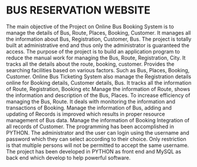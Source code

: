 # BUS RESERVATION WEBSITE
The main objective of the Project on Online Bus Booking System is to manage the details of Bus, Route, Places, Booking, Customer. It manages all the information about Bus, Registration, Customer, Bus. The project is totally built at administrative end and thus only the administrator is guaranteed the access. The purpose of the project is to build an application program to reduce the manual work for managing the Bus, Route, Registration, City. It tracks all the details about the route, booking, customer. Provides the searching facilities based on various factors. Such as Bus, Places, Booking, Customer. Online Bus Ticketing System also manage the Registration details online for Booking details, Customer details, Bus. It tracks all the information of Route, Registration, Booking etc Manage the information of Route, shows the information and description of the Bus, Places. To increase efficiency of managing the Bus, Route. It deals with monitoring the information and transactions of Booking. Manage the information of Bus, adding and updating of Records is improved which results in proper resource management of Bus data. Manage the information of Booking Integration of all records of Customer.  The programming has been accomplished in PYTHON. The administrator and the user can login using the username and password which they can select according to their choice. Only restriction is that multiple persons will not be permitted to accept the same username. The project has been developed in PYTHON as front end and MySQL as back end which develop to help powerful software.
